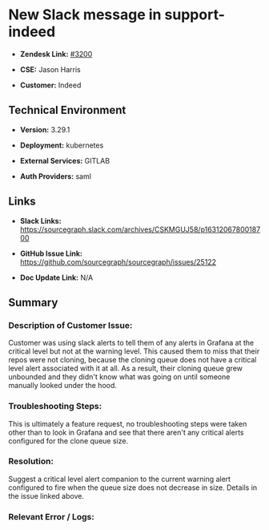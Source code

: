 # New Slack message in support-indeed 



- **Zendesk Link:** [#3200](https://sourcegraph.zendesk.com/agent/tickets/3200)

- **CSE:** Jason Harris

- **Customer:** Indeed <!-- Redact if this contains personally identifying information -->


<!-- Data populated from integration, speak to Ben Gordon or Michael Bali if not working -->

<!-- During Internal team trial, fill missing data manually (we are waiting for all data to sync) -->



## Technical Environment

- **Version:** 3.29.1​

- **Deployment:** kubernetes

- **External Services:** GITLAB

- **Auth Providers:** saml



## Links
<!-- Data for CSE manual entry -->
- **Slack Links:** https://sourcegraph.slack.com/archives/CSKMGUJ58/p1631206780018700

- **GitHub Issue Link:** https://github.com/sourcegraph/sourcegraph/issues/25122

- **Doc Update Link:** N/A



## Summary
### Description of Customer Issue:  

Customer was using slack alerts to tell them of any alerts in Grafana at the critical level but not at the warning level. This caused them to miss that their repos were not cloning, because the cloning queue does not have a critical level alert associated with it at all. As a result, their cloning queue grew unbounded and they didn't know what was going on until someone manually looked under the hood.



### Troubleshooting Steps:  

This is ultimately a feature request, no troubleshooting steps were taken other than to look in Grafana and see that there aren't any critical alerts configured for the clone queue size.



### Resolution:  

Suggest a critical level alert companion to the current warning alert configured to fire when the queue size does not decrease in size. Details in the issue linked above.



### Relevant Error / Logs:  

<!-- Please redact keys, tokens, and personal identifying information -->




<!-- Once complete, upload a copy to https://github.com/sourcegraph/support-tools-internal/tree/main/resolved-tickets as a .md file -->
<!-- Name the file 3200.md -->
